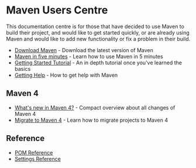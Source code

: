 <!--
Licensed to the Apache Software Foundation (ASF) under one
or more contributor license agreements.  See the NOTICE file
distributed with this work for additional information
regarding copyright ownership.  The ASF licenses this file
to you under the Apache License, Version 2.0 (the
"License"); you may not use this file except in compliance
with the License.  You may obtain a copy of the License at

http://www.apache.org/licenses/LICENSE-2.0

Unless required by applicable law or agreed to in writing,
software distributed under the License is distributed on an
"AS IS" BASIS, WITHOUT WARRANTIES OR CONDITIONS OF ANY
KIND, either express or implied.  See the License for the
specific language governing permissions and limitations
under the License.
-->

# Maven Users Centre

This documentation centre is for those that have decided to use Maven to build their project, and would like to get started quickly, or are already using Maven and would like to add new functionality or fix a problem in their build.

* [Download Maven](../download.html) - Download the latest version of Maven
* [Maven in five minutes](../guides/getting-started/maven-in-five-minutes.html) - Learn how to use Maven in 5 minutes
* [Getting Started Tutorial](../guides/getting-started/index.html) - An in depth tutorial once you've learned the basics
* [Getting Help](./getting-help.html) - How to get help with Maven


## Maven 4

* [What's new in Maven 4?](/whatsnewinmaven4.html) - Compact overview about all changes of Maven 4
* [Migrate to Maven 4](../guides/mini/guide-migration-to-mvn4.html) - Learn how to migrate projects to Maven 4


## Reference

* [POM Reference](../pom.html)
* [Settings Reference](../settings.html)

